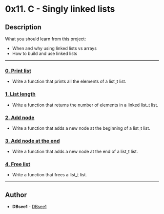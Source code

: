 # 0x11. C - Singly linked lists

## Description
What you should learn from this project:

- When and why using linked lists vs arrays
- How to build and use linked lists

---

### [0. Print list](./0-print_list.c)
* Write a function that prints all the elements of a list_t list.

### [1. List length](./1-list_len.c)
* Write a function that returns the number of elements in a linked list_t list.

### [2. Add node](./2-add_node.c)
* Write a function that adds a new node at the beginning of a list_t list.

### [3. Add node at the end](./3-add_node_end.c)
* Write a function that adds a new node at the end of a list_t list.

### [4. Free list](./4-free_list.c)
* Write a function that frees a list_t list.

---

## Author
* **DBsee1** - [DBsee1](https://github.com/DBsee1)
